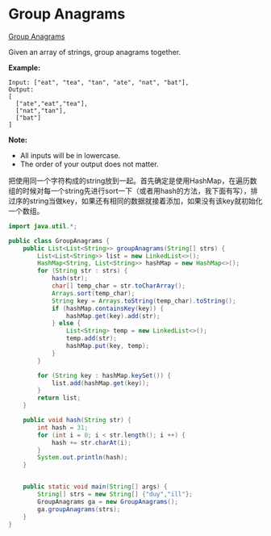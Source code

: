 
# Group Anagrams

[Group Anagrams](https://leetcode.com/problems/group-anagrams/)

Given an array of strings, group anagrams together.

**Example:**

```
Input: ["eat", "tea", "tan", "ate", "nat", "bat"],
Output:
[
  ["ate","eat","tea"],
  ["nat","tan"],
  ["bat"]
]
```

**Note:**

- All inputs will be in lowercase.
- The order of your output does not matter.

把使用同一个字符构成的string放到一起。首先确定是使用HashMap，在遍历数组的时候对每一个string先进行sort一下（或者用hash的方法，我下面有写），排过序的string当做key，如果还有相同的数据就接着添加，如果没有该key就初始化一个数组。

```java
import java.util.*;

public class GroupAnagrams {
    public List<List<String>> groupAnagrams(String[] strs) {
        List<List<String>> list = new LinkedList<>();
        HashMap<String, List<String>> hashMap = new HashMap<>();
        for (String str : strs) {
            hash(str);
            char[] temp_char = str.toCharArray();
            Arrays.sort(temp_char);
            String key = Arrays.toString(temp_char).toString();
            if (hashMap.containsKey(key)) {
                hashMap.get(key).add(str);
            } else {
                List<String> temp = new LinkedList<>();
                temp.add(str);
                hashMap.put(key, temp);
            }
        }

        for (String key : hashMap.keySet()) {
            list.add(hashMap.get(key));
        }
        return list;
    }

    public void hash(String str) {
        int hash = 31;
        for (int i = 0; i < str.length(); i ++) {
            hash += str.charAt(i);
        }
        System.out.println(hash);
    }


    public static void main(String[] args) {
        String[] strs = new String[] {"duy","ill"};
        GroupAnagrams ga = new GroupAnagrams();
        ga.groupAnagrams(strs);
    }
}

```
